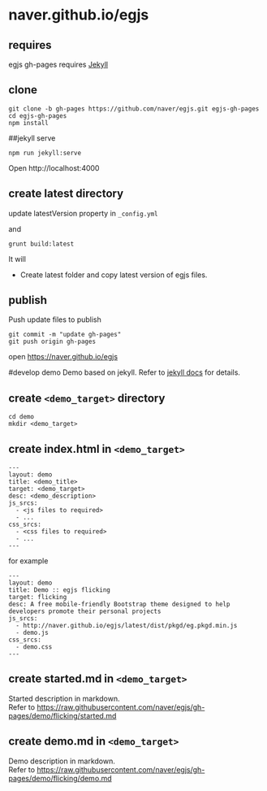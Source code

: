 # naver.github.io/egjs
## requires
egjs gh-pages requires [Jekyll](http://jekyllrb.com/)


## clone
```
git clone -b gh-pages https://github.com/naver/egjs.git egjs-gh-pages
cd egjs-gh-pages
npm install
```

##jekyll serve
```
npm run jekyll:serve
```

Open http://localhost:4000


## create latest directory
update latestVersion property in ```_config.yml```

and
```
grunt build:latest
```

It will
* Create latest folder and copy latest version of egjs files.

## publish
Push update files to publish
```
git commit -m "update gh-pages"
git push origin gh-pages
```

open https://naver.github.io/egjs

#develop demo
Demo based on jekyll. Refer to [jekyll docs](https://jekyllrb.com/docs/home/) for details.

## create ```<demo_target>``` directory
```
cd demo
mkdir <demo_target>
```

## create index.html in ```<demo_target>```
```
---
layout: demo
title: <demo_title>
target: <demo_target>
desc: <demo_description>
js_srcs:
  - <js files to required>
  - ...
css_srcs:
  - <css files to required>
  - ...
---
```

for example
```
---
layout: demo
title: Demo :: egjs flicking
target: flicking
desc: A free mobile-friendly Bootstrap theme designed to help developers promote their personal projects
js_srcs:
  - http://naver.github.io/egjs/latest/dist/pkgd/eg.pkgd.min.js
  - demo.js
css_srcs:
  - demo.css
---
```

## create started.md in ```<demo_target>```
Started description in markdown.<br>
Refer to https://raw.githubusercontent.com/naver/egjs/gh-pages/demo/flicking/started.md

## create demo.md in ```<demo_target>```
Demo description in markdown.<br>
Refer to https://raw.githubusercontent.com/naver/egjs/gh-pages/demo/flicking/demo.md

